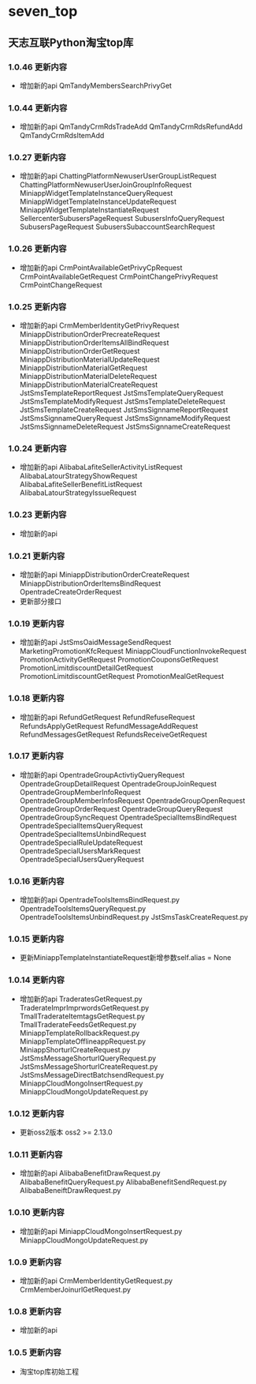 # seven_top

## 天志互联Python淘宝top库

### 1.0.46 更新内容
* 增加新的api
QmTandyMembersSearchPrivyGet

### 1.0.44 更新内容
* 增加新的api
QmTandyCrmRdsTradeAdd
QmTandyCrmRdsRefundAdd
QmTandyCrmRdsItemAdd

### 1.0.27 更新内容
* 增加新的api
ChattingPlatformNewuserUserGroupListRequest
ChattingPlatformNewuserUserJoinGroupInfoRequest
MiniappWidgetTemplateInstanceQueryRequest
MiniappWidgetTemplateInstanceUpdateRequest
MiniappWidgetTemplateInstantiateRequest
SellercenterSubusersPageRequest
SubusersInfoQueryRequest
SubusersPageRequest
SubusersSubaccountSearchRequest

### 1.0.26 更新内容
* 增加新的api
CrmPointAvailableGetPrivyCpRequest
CrmPointAvailableGetRequest
CrmPointChangePrivyRequest
CrmPointChangeRequest

### 1.0.25 更新内容
* 增加新的api
CrmMemberIdentityGetPrivyRequest
MiniappDistributionOrderPrecreateRequest
MiniappDistributionOrderItemsAllBindRequest
MiniappDistributionOrderGetRequest
MiniappDistributionMaterialUpdateRequest
MiniappDistributionMaterialGetRequest
MiniappDistributionMaterialDeleteRequest
MiniappDistributionMaterialCreateRequest
JstSmsTemplateReportRequest
JstSmsTemplateQueryRequest
JstSmsTemplateModifyRequest
JstSmsTemplateDeleteRequest
JstSmsTemplateCreateRequest
JstSmsSignnameReportRequest
JstSmsSignnameQueryRequest
JstSmsSignnameModifyRequest
JstSmsSignnameDeleteRequest
JstSmsSignnameCreateRequest

### 1.0.24 更新内容
* 增加新的api
AlibabaLafiteSellerActivityListRequest
AlibabaLatourStrategyShowRequest
AlibabaLafiteSellerBenefitListRequest
AlibabaLatourStrategyIssueRequest

### 1.0.23 更新内容
* 增加新的api

### 1.0.21 更新内容
* 增加新的api
MiniappDistributionOrderCreateRequest
MiniappDistributionOrderItemsBindRequest
OpentradeCreateOrderRequest
* 更新部分接口

### 1.0.19 更新内容
* 增加新的api
JstSmsOaidMessageSendRequest
MarketingPromotionKfcRequest
MiniappCloudFunctionInvokeRequest
PromotionActivityGetRequest
PromotionCouponsGetRequest
PromotionLimitdiscountDetailGetRequest
PromotionLimitdiscountGetRequest
PromotionMealGetRequest

### 1.0.18 更新内容
* 增加新的api
RefundGetRequest
RefundRefuseRequest
RefundsApplyGetRequest
RefundMessageAddRequest
RefundMessagesGetRequest
RefundsReceiveGetRequest

### 1.0.17 更新内容
* 增加新的api
OpentradeGroupActivtiyQueryRequest
OpentradeGroupDetailRequest
OpentradeGroupJoinRequest
OpentradeGroupMemberInfoRequest
OpentradeGroupMemberInfosRequest
OpentradeGroupOpenRequest
OpentradeGroupOrderRequest
OpentradeGroupQueryRequest
OpentradeGroupSyncRequest
OpentradeSpecialItemsBindRequest
OpentradeSpecialItemsQueryRequest
OpentradeSpecialItemsUnbindRequest
OpentradeSpecialRuleUpdateRequest
OpentradeSpecialUsersMarkRequest
OpentradeSpecialUsersQueryRequest

### 1.0.16 更新内容
* 增加新的api
OpentradeToolsItemsBindRequest.py
OpentradeToolsItemsQueryRequest.py
OpentradeToolsItemsUnbindRequest.py
JstSmsTaskCreateRequest.py

### 1.0.15 更新内容
* 更新MiniappTemplateInstantiateRequest新增参数self.alias = None

### 1.0.14 更新内容
* 增加新的api
TraderatesGetRequest.py
TraderateImprImprwordsGetRequest.py
TmallTraderateItemtagsGetRequest.py
TmallTraderateFeedsGetRequest.py
MiniappTemplateRollbackRequest.py
MiniappTemplateOfflineappRequest.py
MiniappShorturlCreateRequest.py
JstSmsMessageShorturlQueryRequest.py
JstSmsMessageShorturlCreateRequest.py
JstSmsMessageDirectBatchsendRequest.py
MiniappCloudMongoInsertRequest.py
MiniappCloudMongoUpdateRequest.py

### 1.0.12 更新内容
* 更新oss2版本
oss2 >= 2.13.0

### 1.0.11 更新内容
* 增加新的api
AlibabaBenefitDrawRequest.py
AlibabaBenefitQueryRequest.py
AlibabaBenefitSendRequest.py
AlibabaBeneiftDrawRequest.py

### 1.0.10 更新内容
* 增加新的api
MiniappCloudMongoInsertRequest.py
MiniappCloudMongoUpdateRequest.py

### 1.0.9 更新内容
* 增加新的api
CrmMemberIdentityGetRequest.py
CrmMemberJoinurlGetRequest.py

### 1.0.8 更新内容
* 增加新的api

### 1.0.5 更新内容
* 淘宝top库初始工程